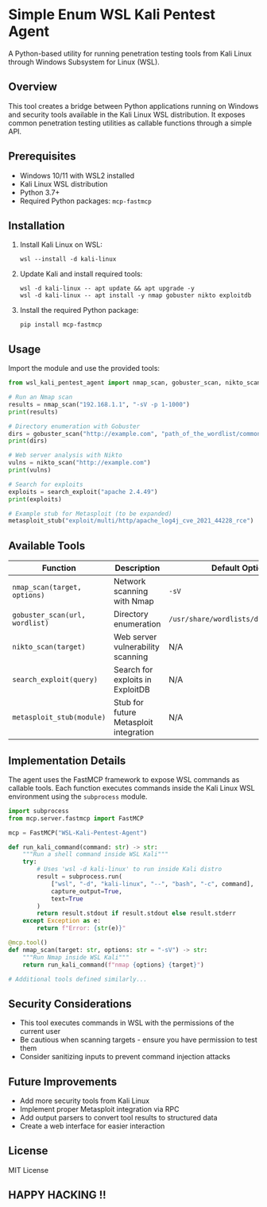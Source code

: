 # Simple Enum WSL Kali Pentest Agent

A Python-based utility for running penetration testing tools from Kali Linux through Windows Subsystem for Linux (WSL).

## Overview

This tool creates a bridge between Python applications running on Windows and security tools available in the Kali Linux WSL distribution. It exposes common penetration testing utilities as callable functions through a simple API.

## Prerequisites

- Windows 10/11 with WSL2 installed
- Kali Linux WSL distribution
- Python 3.7+
- Required Python packages: `mcp-fastmcp`

## Installation

1. Install Kali Linux on WSL:
   ```
   wsl --install -d kali-linux
   ```

2. Update Kali and install required tools:
   ```
   wsl -d kali-linux -- apt update && apt upgrade -y
   wsl -d kali-linux -- apt install -y nmap gobuster nikto exploitdb
   ```

3. Install the required Python package:
   ```
   pip install mcp-fastmcp
   ```

## Usage

Import the module and use the provided tools:

```python
from wsl_kali_pentest_agent import nmap_scan, gobuster_scan, nikto_scan, search_exploit, metasploit_stub

# Run an Nmap scan
results = nmap_scan("192.168.1.1", "-sV -p 1-1000")
print(results)

# Directory enumeration with Gobuster
dirs = gobuster_scan("http://example.com", "path_of_the_wordlist/common.txt")
print(dirs)

# Web server analysis with Nikto
vulns = nikto_scan("http://example.com")
print(vulns)

# Search for exploits
exploits = search_exploit("apache 2.4.49")
print(exploits)

# Example stub for Metasploit (to be expanded)
metasploit_stub("exploit/multi/http/apache_log4j_cve_2021_44228_rce")
```

## Available Tools

| Function | Description | Default Options |
|----------|-------------|----------------|
| `nmap_scan(target, options)` | Network scanning with Nmap | `-sV` |
| `gobuster_scan(url, wordlist)` | Directory enumeration | `/usr/share/wordlists/dirb/common.txt` |
| `nikto_scan(target)` | Web server vulnerability scanning | N/A |
| `search_exploit(query)` | Search for exploits in ExploitDB | N/A |
| `metasploit_stub(module)` | Stub for future Metasploit integration | N/A |

## Implementation Details

The agent uses the FastMCP framework to expose WSL commands as callable tools. Each function executes commands inside the Kali Linux WSL environment using the `subprocess` module.

```python
import subprocess
from mcp.server.fastmcp import FastMCP

mcp = FastMCP("WSL-Kali-Pentest-Agent")

def run_kali_command(command: str) -> str:
    """Run a shell command inside WSL Kali"""
    try:
        # Uses 'wsl -d kali-linux' to run inside Kali distro
        result = subprocess.run(
            ["wsl", "-d", "kali-linux", "--", "bash", "-c", command],
            capture_output=True,
            text=True
        )
        return result.stdout if result.stdout else result.stderr
    except Exception as e:
        return f"Error: {str(e)}"

@mcp.tool()
def nmap_scan(target: str, options: str = "-sV") -> str:
    """Run Nmap inside WSL Kali"""
    return run_kali_command(f"nmap {options} {target}")

# Additional tools defined similarly...
```

## Security Considerations

- This tool executes commands in WSL with the permissions of the current user
- Be cautious when scanning targets - ensure you have permission to test them
- Consider sanitizing inputs to prevent command injection attacks

## Future Improvements

- Add more security tools from Kali Linux
- Implement proper Metasploit integration via RPC
- Add output parsers to convert tool results to structured data
- Create a web interface for easier interaction

## License

MIT License
## HAPPY HACKING !!
